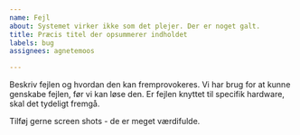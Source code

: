 ```yaml
---
name: Fejl
about: Systemet virker ikke som det plejer. Der er noget galt.
title: Præcis titel der opsummerer indholdet
labels: bug
assignees: agnetemoos

---
```


Beskriv fejlen og hvordan den kan fremprovokeres. Vi har brug for at kunne genskabe fejlen, før vi kan løse den. Er fejlen knyttet til specifik hardware, skal det tydeligt fremgå.

Tilføj gerne screen shots - de er meget værdifulde.
